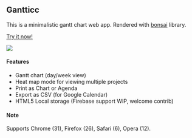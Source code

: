 ## Gantticc

This is a minimalistic gantt chart web app. Rendered with [bonsai](http://bonsaijs.org/) library.

[Try it now!](http://mmw.cx/g/app)

![](http://miphol.com/muse/gantticc.png)

#### Features

- Gantt chart (day/week view)
- Heat map mode for viewing multiple projects
- Print as Chart or Agenda
- Export as CSV (for Google Calendar)
- HTML5 Local storage (Firebase support WIP, welcome contrib)

#### Note

Supports Chrome (31), Firefox (26), Safari (6), Opera (12).

